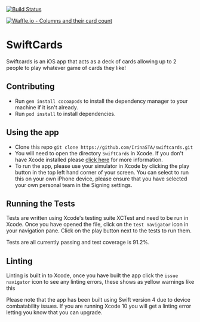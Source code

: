 [![Build Status](https://travis-ci.org/IrinaSTA/swiftcards.svg?branch=master)](https://travis-ci.org/IrinaSTA/swiftcards)

[![Waffle.io - Columns and their card count](https://badge.waffle.io/IrinaSTA/swiftcards.svg?columns=all)](https://waffle.io/IrinaSTA/swiftcards)

# SwiftCards
Swiftcards is an iOS app that acts as a deck of cards allowing up to 2 people to play whatever game of cards they like!

## Contributing
* Run `gem install cocoapods` to install the dependency manager to your machine if it isn't already.
* Run `pod install` to install dependencies.

## Using the app
* Clone this repo `git clone https://github.com/IrinaSTA/swiftcards.git`
* You will need to open the directory `SwiftCards` in Xcode. If you don't have Xcode installed please [click here](https://developer.apple.com/xcode/) for more information.
* To run the app, please use your simulator in Xcode by clicking the play button in the top left hand corner of your screen. You can select to run this on your own iPhone device, please ensure that you have selected your own personal team in the Signing settings.

## Running the Tests
Tests are written using Xcode's testing suite XCTest and need to be run in Xcode. Once you have opened the file, click on the `test navigator` icon in your navigation pane. Click on the play button next to the tests to run them.

Tests are all currently passing and test coverage is 91.2%.

## Linting
Linting is built in to Xcode, once you have built the app click the `issue navigator` icon to see any linting errors, these shows as yellow warnings like this

Please note that the app has been built using Swift version 4 due to device combatability issues. If you are running Xcode 10 you will get a linting error letting you know that you can upgrade. 
